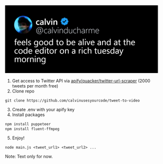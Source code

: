 ![output example](https://github.com/calvinusesyourcode/tweet-to-video/blob/main/example.png?raw=true)

1. Get access to Twitter API via [apify/quacker/twitter-url-scraper](https://console.apify.com/actors/KVJr35xjTw2XyvMeK/console) (2000 tweets per month free)
2. Clone repo
```
git clone https://github.com/calvinusesyourcode/tweet-to-video
```
3. Create .env with your apify key
4. Install packages
```
npm install puppeteer
npm install fluent-ffmpeg
```
5. Enjoy!
```
node main.js <tweet_url1> <tweet_url2> ...
```

Note: Text only for now.